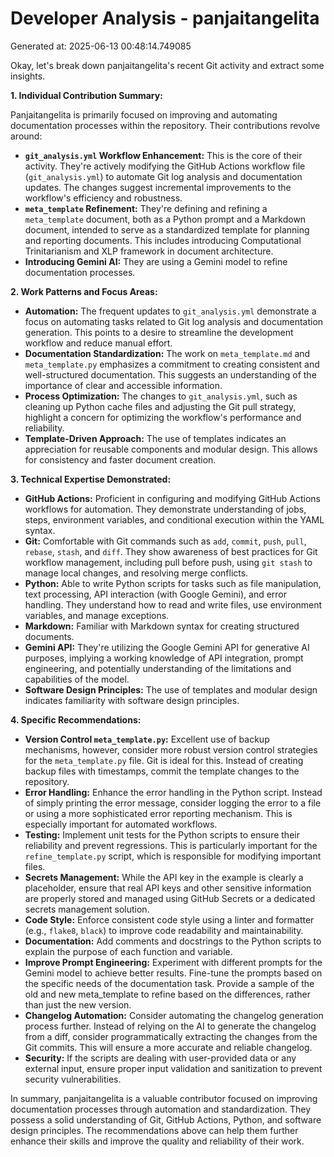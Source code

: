 # Developer Analysis - panjaitangelita
Generated at: 2025-06-13 00:48:14.749085

Okay, let's break down panjaitangelita's recent Git activity and extract some insights.

**1. Individual Contribution Summary:**

Panjaitangelita is primarily focused on improving and automating documentation processes within the repository.  Their contributions revolve around:

*   **`git_analysis.yml` Workflow Enhancement:**  This is the core of their activity.  They're actively modifying the GitHub Actions workflow file (`git_analysis.yml`) to automate Git log analysis and documentation updates. The changes suggest incremental improvements to the workflow's efficiency and robustness.
*   **`meta_template` Refinement:**  They're defining and refining a `meta_template` document, both as a Python prompt and a Markdown document, intended to serve as a standardized template for planning and reporting documents. This includes introducing Computational Trinitarianism and XLP framework in document architecture.
*   **Introducing Gemini AI:** They are using a Gemini model to refine documentation processes.

**2. Work Patterns and Focus Areas:**

*   **Automation:**  The frequent updates to `git_analysis.yml` demonstrate a focus on automating tasks related to Git log analysis and documentation generation.  This points to a desire to streamline the development workflow and reduce manual effort.
*   **Documentation Standardization:** The work on `meta_template.md` and `meta_template.py` emphasizes a commitment to creating consistent and well-structured documentation.  This suggests an understanding of the importance of clear and accessible information.
*   **Process Optimization:** The changes to `git_analysis.yml`, such as cleaning up Python cache files and adjusting the Git pull strategy, highlight a concern for optimizing the workflow's performance and reliability.
*   **Template-Driven Approach:** The use of templates indicates an appreciation for reusable components and modular design. This allows for consistency and faster document creation.

**3. Technical Expertise Demonstrated:**

*   **GitHub Actions:**  Proficient in configuring and modifying GitHub Actions workflows for automation. They demonstrate understanding of jobs, steps, environment variables, and conditional execution within the YAML syntax.
*   **Git:** Comfortable with Git commands such as `add`, `commit`, `push`, `pull`, `rebase`, `stash`, and `diff`.  They show awareness of best practices for Git workflow management, including pull before push, using `git stash` to manage local changes, and resolving merge conflicts.
*   **Python:** Able to write Python scripts for tasks such as file manipulation, text processing, API interaction (with Google Gemini), and error handling. They understand how to read and write files, use environment variables, and manage exceptions.
*   **Markdown:** Familiar with Markdown syntax for creating structured documents.
*   **Gemini API:** They're utilizing the Google Gemini API for generative AI purposes, implying a working knowledge of API integration, prompt engineering, and potentially understanding of the limitations and capabilities of the model.
*   **Software Design Principles:** The use of templates and modular design indicates familiarity with software design principles.

**4. Specific Recommendations:**

*   **Version Control `meta_template.py`:**  Excellent use of backup mechanisms, however, consider more robust version control strategies for the `meta_template.py` file. Git is ideal for this.  Instead of creating backup files with timestamps, commit the template changes to the repository.
*   **Error Handling:** Enhance the error handling in the Python script. Instead of simply printing the error message, consider logging the error to a file or using a more sophisticated error reporting mechanism. This is especially important for automated workflows.
*   **Testing:**  Implement unit tests for the Python scripts to ensure their reliability and prevent regressions. This is particularly important for the `refine_template.py` script, which is responsible for modifying important files.
*   **Secrets Management:**  While the API key in the example is clearly a placeholder, ensure that real API keys and other sensitive information are properly stored and managed using GitHub Secrets or a dedicated secrets management solution.
*   **Code Style:**  Enforce consistent code style using a linter and formatter (e.g., `flake8`, `black`) to improve code readability and maintainability.
*   **Documentation:** Add comments and docstrings to the Python scripts to explain the purpose of each function and variable.
*   **Improve Prompt Engineering:** Experiment with different prompts for the Gemini model to achieve better results. Fine-tune the prompts based on the specific needs of the documentation task. Provide a sample of the old and new meta_template to refine based on the differences, rather than just the new version.
*   **Changelog Automation:** Consider automating the changelog generation process further. Instead of relying on the AI to generate the changelog from a diff, consider programmatically extracting the changes from the Git commits. This will ensure a more accurate and reliable changelog.
*   **Security:** If the scripts are dealing with user-provided data or any external input, ensure proper input validation and sanitization to prevent security vulnerabilities.

In summary, panjaitangelita is a valuable contributor focused on improving documentation processes through automation and standardization. They possess a solid understanding of Git, GitHub Actions, Python, and software design principles. The recommendations above can help them further enhance their skills and improve the quality and reliability of their work.
